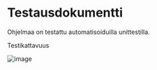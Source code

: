 # Testausdokumentti
Ohjelmaa on testattu automatisoiduilla unittestilla. 


Testikattavuus

![image](https://user-images.githubusercontent.com/101889891/162957871-61d736e9-bc82-495e-8b59-83ef407396c3.png)
